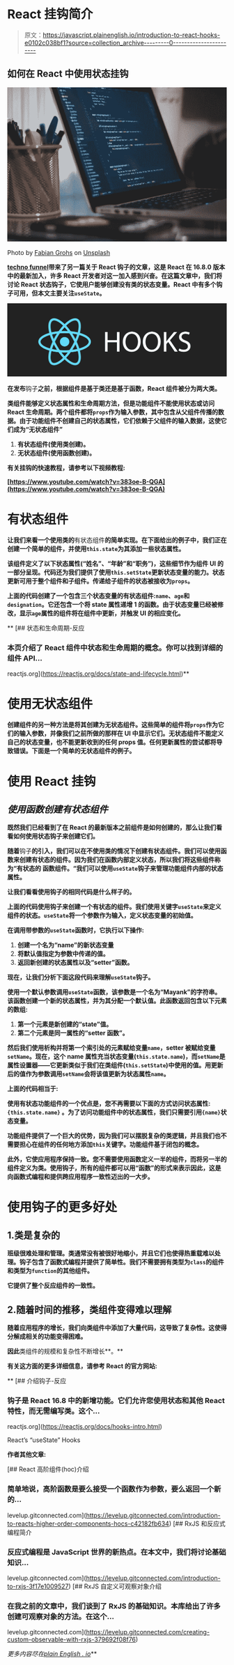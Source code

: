 # React 挂钩简介

> 原文：<https://javascript.plainenglish.io/introduction-to-react-hooks-e0102c038bf1?source=collection_archive---------0----------------------->

## 如何在 React 中使用状态挂钩

![](img/982739a7a2450d5e9b5e3c77190d0541.png)

Photo by [Fabian Grohs](https://unsplash.com/photos/dC6Pb2JdAqs) on [Unsplash](https://unsplash.com/photos/dC6Pb2JdAqs)

[**techno funnel**](https://www.youtube.com/channel/UCo-h1M-5M6Y5D4Lgut8ge4w)**带来了另一篇关于 **React 钩子**的文章，这是 React 在 16.8.0 版本中的最新加入，许多 React 开发者对这一加入感到兴奋。在这篇文章中，我们将讨论 **React 状态钩子**，它使用户能够创建没有类的状态变量。React 中有多个钩子可用，但本文主要关注`useState`。**

**![](img/afb1ba469fc923978f6afe9bb4b86d20.png)**

**在发布**钩子**之前，根据组件是基于类还是基于函数，React 组件被分为两大类。**

**类组件能够定义状态属性和生命周期方法，但是功能组件不能使用状态或访问 React 生命周期。两个组件都将`props`作为输入参数，其中包含从父组件传播的数据。由于功能组件不创建自己的状态属性，它们依赖于父组件的输入数据，这使它们成为“无状态组件”**

1.  **有状态组件(使用类创建)。**
2.  **无状态组件(使用函数创建)。**

**有关挂钩的快速教程，请参考以下视频教程:**

**[https://www.youtube.com/watch?v=383oe-B-QGA](https://www.youtube.com/watch?v=383oe-B-QGA)**

# **有状态组件**

**让我们来看一个使用类的**有状态组件**的简单实现。在下面给出的例子中，我们正在创建一个简单的组件，并使用`this.state`为其添加一些状态属性。**

**该组件定义了以下状态属性(“姓名”、“年龄”和“职务”)，这些细节作为组件 UI 的一部分呈现。代码还为我们提供了使用`this.setState`更新状态变量的能力。状态更新可用于整个组件和子组件。传递给子组件的状态被接收为`props`。**

**上面的代码创建了一个包含三个状态变量的有状态组件:`name`、`age`和`designation`。它还包含一个将 state 属性递增 1 的函数。由于状态变量已经被修改，显示`age`属性的组件将在组件中更新，并触发 UI 的相应变化。**

**[](https://reactjs.org/docs/state-and-lifecycle.html) [## 状态和生命周期-反应

### 本页介绍了 React 组件中状态和生命周期的概念。你可以找到详细的组件 API…

reactjs.org](https://reactjs.org/docs/state-and-lifecycle.html)** 

# **使用无状态组件**

**创建组件的另一种方法是将其创建为无状态组件。这些简单的组件将`props`作为它们的输入参数，并像我们之前所做的那样在 UI 中显示它们。无状态组件不能定义自己的状态变量，也不能更新收到的任何 props 值。任何更新属性的尝试都将导致错误。下面是一个简单的无状态组件的例子。**

# **使用 React 挂钩**

## ***使用函数创建有状态组件***

**既然我们已经看到了在 React 的最新版本之前组件是如何创建的，那么让我们看看如何使用状态钩子来创建它们。**

**随着**钩子**的引入，我们可以在不使用类的情况下创建有状态组件。我们可以使用函数来创建有状态的组件。因为我们在函数内部定义状态，所以我们将这些组件称为“**有状态的** **函数组件。**“我们可以使用`useState`钩子来管理功能组件内部的状态属性。**

**让我们看看使用钩子的相同代码是什么样子的。**

**上面的代码使用钩子来创建一个有状态的组件。我们使用关键字`useState`来定义组件的状态。`useState`将一个参数作为输入，定义状态变量的初始值。**

**在调用带参数的`useState`函数时，它执行以下操作:**

1.  **创建一个名为“name”的新状态变量**
2.  **将默认值指定为参数中传递的值。**
3.  **返回新创建的状态属性以及“setter”函数。**

**现在，让我们分析下面这段代码来理解`useState`钩子。**

**使用一个默认参数调用`useState`函数，该参数是一个名为“Mayank”的字符串。该函数创建一个新的状态属性，并为其分配一个默认值。此函数返回包含以下元素的数组:**

1.  **第一个元素是新创建的“state”值。**
2.  **第二个元素是同一属性的“setter 函数”。**

**然后我们使用析构并将第一个索引处的元素赋给变量`name`，setter 被赋给变量`setName`。现在，这个 name 属性充当状态变量(`this.state.name`)，而`setName`是属性设置器——它更新类似于我们在类组件(`this.setState`)中使用的值。用更新后的值作为参数调用`setName`会将该值更新为状态属性`name`。**

**上面的代码相当于:**

**使用有状态功能组件的一个优点是，您不再需要以下面的方式访问状态属性:`{this.state.name}` **。**为了访问功能组件中的状态属性，我们只需要引用`{name}`状态变量**。****

**功能组件提供了一个巨大的优势，因为我们可以摆脱复杂的类逻辑，并且我们也不需要担心在组件的任何地方添加`this`关键字。功能组件基于闭包的概念。**

**此外，它使应用程序保持一致。您不需要使用函数定义一半的组件，而将另一半的组件定义为类。使用钩子，所有的组件都可以用“函数”的形式来表示因此，这是向函数式编程和提供跨应用程序一致性迈出的一大步。**

# **使用钩子的更多好处**

## **1.类是复杂的**

**班级很难处理和管理。类通常没有被很好地缩小，并且它们也使得热重载难以处理。钩子包含了函数式编程并提供了简单性。我们不需要拥有类型为`class`的组件和类型为`function`的其他组件。**

**它提供了整个反应组件的一致性。**

## **2.随着时间的推移，类组件变得难以理解**

**随着应用程序的增长，我们向类组件中添加了大量代码，这导致了复杂性。这使得分解成相关的功能变得困难。**

**因此**类组件的规模和复杂性不断增长**。**

**有关这方面的更多详细信息，请参考 React 的官方网站:**

**[](https://reactjs.org/docs/hooks-intro.html) [## 介绍钩子-反应

### 钩子是 React 16.8 中的新增功能。它们允许您使用状态和其他 React 特性，而无需编写类。这个…

reactjs.org](https://reactjs.org/docs/hooks-intro.html) 

React’s “useState” Hooks

**作者其他文章:**

[](https://levelup.gitconnected.com/introduction-to-reacts-higher-order-components-hocs-c42182fb634) [## React 高阶组件(hoc)介绍

### 简单地说，高阶函数是要么接受一个函数作为参数，要么返回一个新的…

levelup.gitconnected.com](https://levelup.gitconnected.com/introduction-to-reacts-higher-order-components-hocs-c42182fb634) [](https://levelup.gitconnected.com/introduction-to-rxjs-3f17e1009527) [## RxJS 和反应式编程简介

### 反应式编程是 JavaScript 世界的新热点。在本文中，我们将讨论基础知识…

levelup.gitconnected.com](https://levelup.gitconnected.com/introduction-to-rxjs-3f17e1009527) [](https://levelup.gitconnected.com/creating-custom-observable-with-rxjs-379692f08f76) [## RxJS 自定义可观察对象介绍

### 在我之前的文章中，我们谈到了 RxJS 的基础知识。本库给出了许多创建可观察对象的方法。在这个…

levelup.gitconnected.com](https://levelup.gitconnected.com/creating-custom-observable-with-rxjs-379692f08f76) 

*更多内容尽在*[*plain English . io*](http://plainenglish.io/)**